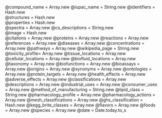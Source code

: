 

@compound_name = Array.new
@iupac_name = String.new 
@identifiers = Hash.new                
@structures = Hash.new                 
@properties = Hash.new                 
@spectra = Array.new
@cs_descriptions = String.new         
@image = Hash.new                      
@citations = Array.new
@proteins = Array.new
@reactions = Array.new
@references = Array.new
@diseases = Array.new
@concentrations = Array.new
@pathways = Array.new
@wikipedia_page = String.new
@toxicity_profile= Array.new
@tissue_locations = Array.new
@cellular_locations = Array.new
@biofluid_locations = Array.new
@taxonomy = Array.new
@biofunctions = Array.new
@bioassays = Array.new
@origins = Array.new
@synonyms = Array.new
@ontologies = Array.new
@protein_targets = Array.new
@health_effects = Array.new
@adverse_effects = Array.new
@classifications = Array.new       
@descriptions = Array.new
@industrial_uses = Array.new
@consumer_uses = Array.new
@method_of_manufacturing = String.new
@lipid_class = String.new
@pharmacology_profile = Array.new 
@pharmacology_actions = Array.new
@mesh_classifications = Array.new
@ghs_classification = Hash.new
@kegg_brite_classes = Array.new
@flavors = Array.new
@foods = Array.new
@species = Array.new
@date = Date.today.to_s
